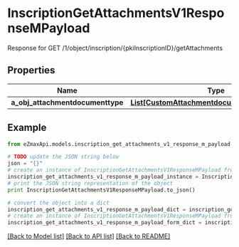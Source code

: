 # InscriptionGetAttachmentsV1ResponseMPayload

Response for GET /1/object/inscription/{pkiInscriptionID}/getAttachments

## Properties

Name | Type | Description | Notes
------------ | ------------- | ------------- | -------------
**a_obj_attachmentdocumenttype** | [**List[CustomAttachmentdocumenttypeResponse]**](CustomAttachmentdocumenttypeResponse.md) |  | 

## Example

```python
from eZmaxApi.models.inscription_get_attachments_v1_response_m_payload import InscriptionGetAttachmentsV1ResponseMPayload

# TODO update the JSON string below
json = "{}"
# create an instance of InscriptionGetAttachmentsV1ResponseMPayload from a JSON string
inscription_get_attachments_v1_response_m_payload_instance = InscriptionGetAttachmentsV1ResponseMPayload.from_json(json)
# print the JSON string representation of the object
print InscriptionGetAttachmentsV1ResponseMPayload.to_json()

# convert the object into a dict
inscription_get_attachments_v1_response_m_payload_dict = inscription_get_attachments_v1_response_m_payload_instance.to_dict()
# create an instance of InscriptionGetAttachmentsV1ResponseMPayload from a dict
inscription_get_attachments_v1_response_m_payload_form_dict = inscription_get_attachments_v1_response_m_payload.from_dict(inscription_get_attachments_v1_response_m_payload_dict)
```
[[Back to Model list]](../README.md#documentation-for-models) [[Back to API list]](../README.md#documentation-for-api-endpoints) [[Back to README]](../README.md)


